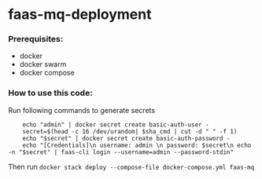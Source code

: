 faas-mq-deployment
==============

### Prerequisites:
 - docker
 - docker swarm
 - docker compose

### How to use this code:
Run following commands to generate secrets

```shell
    echo "admin" | docker secret create basic-auth-user -
    secret=$(head -c 16 /dev/urandom| $sha_cmd | cut -d " " -f 1)
    echo "$secret" | docker secret create basic-auth-password -
    echo "[Credentials]\n username: admin \n password: $secret\n echo -n "$secret" | faas-cli login --username=admin --password-stdin"
```

Then run `docker stack deploy --compose-file docker-compose.yml faas-mq`
